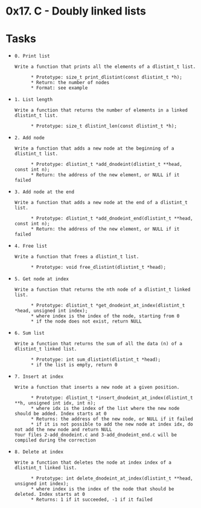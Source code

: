 # 0x17. C - Doubly linked lists


# Tasks


- `0. Print list`


      Write a function that prints all the elements of a dlistint_t list.

            * Prototype: size_t print_dlistint(const dlistint_t *h);
            * Return: the number of nodes
            * Format: see example

- `1. List length`


      Write a function that returns the number of elements in a linked dlistint_t list.

            * Prototype: size_t dlistint_len(const dlistint_t *h);

- `2. Add node`


      Write a function that adds a new node at the beginning of a dlistint_t list.
            
            * Prototype: dlistint_t *add_dnodeint(dlistint_t **head, const int n);
            * Return: the address of the new element, or NULL if it failed

- `3. Add node at the end`


      Write a function that adds a new node at the end of a dlistint_t list.

            * Prototype: dlistint_t *add_dnodeint_end(dlistint_t **head, const int n);
            * Return: the address of the new element, or NULL if it failed

- `4. Free list`


      Write a function that frees a dlistint_t list.

            * Prototype: void free_dlistint(dlistint_t *head);

- `5. Get node at index`


      Write a function that returns the nth node of a dlistint_t linked list.

            * Prototype: dlistint_t *get_dnodeint_at_index(dlistint_t *head, unsigned int index);
            * where index is the index of the node, starting from 0
            * if the node does not exist, return NULL

- `6. Sum list`


      Write a function that returns the sum of all the data (n) of a dlistint_t linked list.

            * Prototype: int sum_dlistint(dlistint_t *head);
            * if the list is empty, return 0

- `7. Insert at index`


      Write a function that inserts a new node at a given position.

            * Prototype: dlistint_t *insert_dnodeint_at_index(dlistint_t **h, unsigned int idx, int n);
            * where idx is the index of the list where the new node should be added. Index starts at 0
            * Returns: the address of the new node, or NULL if it failed
            * if it is not possible to add the new node at index idx, do not add the new node and return NULL
      Your files 2-add_dnodeint.c and 3-add_dnodeint_end.c will be compiled during the correction

- `8. Delete at index`


      Write a function that deletes the node at index index of a dlistint_t linked list.

            * Prototype: int delete_dnodeint_at_index(dlistint_t **head, unsigned int index);
            * where index is the index of the node that should be deleted. Index starts at 0
            * Returns: 1 if it succeeded, -1 if it failed


